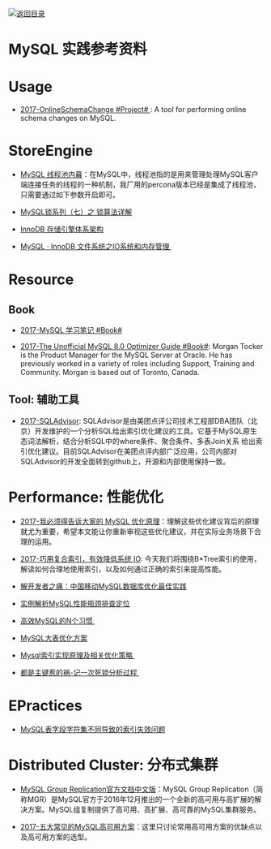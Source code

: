 [![返回目录](https://parg.co/UGo)](https://parg.co/b4z) 
 
 


# MySQL 实践参考资料


# Usage



- [2017-OnlineSchemaChange #Project# ](https://github.com/facebookincubator/OnlineSchemaChange): A tool for performing online schema changes on MySQL.


# StoreEngine

- [MySQL 线程池内幕](https://my.oschina.net/andylucc/blog/820624)：在MySQL中，线程池指的是用来管理处理MySQL客户端连接任务的线程的一种机制，我厂用的percona版本已经是集成了线程池，只需要通过如下参数开启即可。

- [MySQL锁系列（七）之 锁算法详解](https://parg.co/bXN)

- [InnoDB 存储引擎体系架构](https://segmentfault.com/a/1190000004673132)

- [MySQL · InnoDB 文件系统之IO系统和内存管理 ](http://mp.weixin.qq.com/s?__biz=MzAwNjQwNzU2NQ==&mid=2650342507&idx=1&sn=b7beed97485a9eb1b2b5d80c16c02ef7&scene=23&srcid=0417dJlCwbKo1B0hQQrlG2jP#rd)


# Resource

## Book



- [2017-MySQL 学习笔记 #Book#](http://notes.diguage.com/mysql/)


- [2017-The Unofficial MySQL 8.0 Optimizer Guide #Book#](http://www.unofficialmysqlguide.com/introduction.html): Morgan Tocker is the Product Manager for the MySQL Server at Oracle. He has previously worked in a variety of roles including Support, Training and Community. Morgan is based out of Toronto, Canada.
## Tool: 辅助工具


- [2017-SQLAdvisor](http://6me.us/cULIo3): SQLAdvisor是由美团点评公司技术工程部DBA团队（北京）开发维护的一个分析SQL给出索引优化建议的工具。它基于MySQL原生态词法解析，结合分析SQL中的where条件、聚合条件、多表Join关系 给出索引优化建议。目前SQLAdvisor在美团点评内部广泛应用，公司内部对SQLAdvisor的开发全面转到github上，开源和内部使用保持一致。


# Performance: 性能优化

- [2017-我必须得告诉大家的 MySQL 优化原理](http://www.jianshu.com/p/d7665192aaaf)：理解这些优化建议背后的原理就尤为重要，希望本文能让你重新审视这些优化建议，并在实际业务场景下合理的运用。

- [2017-巧用复合索引，有效降低系统 IO](https://mp.weixin.qq.com/s/G-UXWThBC9lH0f-Nx6UCBg): 今天我们将围绕B*Tree索引的使用，解读如何合理地使用索引，以及如何通过正确的索引来提高性能。

- [解开发者之痛：中国移动MySQL数据库优化最佳实践](http://www.tuicool.com/articles/MFjeIrm)

- [实例解析MySQL性能瓶颈排查定位](http://ourmysql.com/archives/1416)

- [高效MySQL的N个习惯 ](http://mp.weixin.qq.com/s?__biz=MjM5NzAzMTY4NQ==&mid=2653929230&idx=1&sn=60dd4c8527af847dd0ef58cc4c2c976e&chksm=bd3b25648a4cac72f0c5d4055b5a743b3847775c97b73c613a4b0b88271f16026d480d1ff2f0&scene=0#rd)

- [MySQL大表优化方案](https://segmentfault.com/a/1190000006158186?hmsr=toutiao.io&utm_medium=toutiao.io&utm_source=toutiao.io)

- [Mysql索引实现原理及相关优化策略 ](http://mp.weixin.qq.com/s?__biz=MzA4ODIxMzg5MQ==&mid=2653995839&idx=1&sn=21dacffad0969b52589d2dcbd4bfb5a0&scene=23&srcid=0602w3n2mTGIqDpvQaJz0kqt#rd)

- [都是主键惹的祸-记一次死锁分析过程 ](http://mp.weixin.qq.com/s?__biz=MjM5NzAzMTY4NQ==&mid=2653929270&idx=1&sn=e0e2bf70746ce4d21085a21a5b61e997&chksm=bd3b255c8a4cac4ae07923b76e21b34e5c92297bd775e32dc6c79c9c61d8f9a280b59c671d53&scene=0#wechat_redirect)


# EPractices

- [MySQL表字段字符集不同导致的索引失效问题](http://www.tuicool.com/articles/A7nM3yI)
 



# Distributed Cluster: 分布式集群

- [MySQL Group Replication官方文档中文版](http://storage.360buyimg.com/brickhaha/Mysql.pdf)：MySQL Group Replication（简称MGR）是MySQL官方于2016年12月推出的一个全新的高可用与高扩展的解决方案。MySQL组复制提供了高可用、高扩展、高可靠的MySQL集群服务。

- [2017-五大常见的MySQL高可用方案](https://zhuanlan.zhihu.com/p/25960208)：这里只讨论常用高可用方案的优缺点以及高可用方案的选型。





